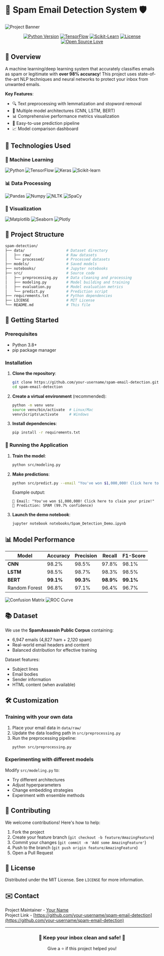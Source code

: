 # 📧 Spam Email Detection System 🛡️

![Project Banner](https://via.placeholder.com/800x300?text=Spam+Email+Detection+with+AI+%F0%9F%A7%91%E2%80%8D%F0%9F%92%BB)

<div align="center">
  
[![Python Version](https://img.shields.io/badge/Python-3.8%2B-blue?logo=python&logoColor=white)](https://python.org)
[![TensorFlow](https://img.shields.io/badge/TensorFlow-2.0%2B-orange?logo=tensorflow)](https://tensorflow.org)
[![Scikit-Learn](https://img.shields.io/badge/Scikit--Learn-1.0%2B-blue?logo=scikit-learn)](https://scikit-learn.org)
[![License](https://img.shields.io/badge/License-MIT-green.svg)](LICENSE)
[![Open Source Love](https://badges.frapsoft.com/os/v1/open-source.svg?v=103)](https://github.com/ellerbrock/open-source-badges/)

</div>

## 🚀 Overview

A machine learning/deep learning system that accurately classifies emails as spam or legitimate with **over 98% accuracy**! This project uses state-of-the-art NLP techniques and neural networks to protect your inbox from unwanted emails.

**Key Features**:
- 🔍 Text preprocessing with lemmatization and stopword removal
- 🤖 Multiple model architectures (CNN, LSTM, BERT)
- 📊 Comprehensive performance metrics visualization
- 🧪 Easy-to-use prediction pipeline
- 📈 Model comparison dashboard

## 🧩 Technologies Used

### 🤖 Machine Learning
![Python](https://img.shields.io/badge/-Python-3776AB?logo=python&logoColor=white)
![TensorFlow](https://img.shields.io/badge/-TensorFlow-FF6F00?logo=tensorflow&logoColor=white)
![Keras](https://img.shields.io/badge/-Keras-D00000?logo=keras&logoColor=white)
![Scikit-learn](https://img.shields.io/badge/-Scikit--learn-F7931E?logo=scikit-learn&logoColor=white)

### 📊 Data Processing
![Pandas](https://img.shields.io/badge/-Pandas-150458?logo=pandas&logoColor=white)
![Numpy](https://img.shields.io/badge/-NumPy-013243?logo=numpy&logoColor=white)
![NLTK](https://img.shields.io/badge/-NLTK-40AEF0?logo=nltk&logoColor=white)
![SpaCy](https://img.shields.io/badge/-spaCy-09A3D5?logo=spacy&logoColor=white)

### 🎨 Visualization
![Matplotlib](https://img.shields.io/badge/-Matplotlib-11557C?logo=matplotlib&logoColor=white)
![Seaborn](https://img.shields.io/badge/-Seaborn-5B8FA8?logo=seaborn&logoColor=white)
![Plotly](https://img.shields.io/badge/-Plotly-3F4F75?logo=plotly&logoColor=white)

## 📂 Project Structure

```bash
spam-detection/
├── data/                   # Dataset directory
│   ├── raw/                # Raw datasets
│   └── processed/          # Processed datasets
├── models/                 # Saved models
├── notebooks/              # Jupyter notebooks
├── src/                    # Source code
│   ├── preprocessing.py    # Data cleaning and processing
│   ├── modeling.py         # Model building and training
│   ├── evaluation.py       # Model evaluation metrics
│   └── predict.py          # Prediction script
├── requirements.txt        # Python dependencies
├── LICENSE                 # MIT License
└── README.md               # This file
```

## 🚀 Getting Started

### Prerequisites
- Python 3.8+
- pip package manager

### Installation

1. **Clone the repository**:
   ```bash
   git clone https://github.com/your-username/spam-email-detection.git
   cd spam-email-detection
   ```

2. **Create a virtual environment** (recommended):
   ```bash
   python -m venv venv
   source venv/bin/activate  # Linux/Mac
   venv\Scripts\activate     # Windows
   ```

3. **Install dependencies**:
   ```bash
   pip install -r requirements.txt
   ```

### 🧪 Running the Application

1. **Train the model**:
   ```bash
   python src/modeling.py
   ```

2. **Make predictions**:
   ```bash
   python src/predict.py --email "You've won $1,000,000! Click here to claim your prize!"
   ```
   Example output:
   ```
   📧 Email: "You've won $1,000,000! Click here to claim your prize!"
   🔮 Prediction: SPAM (99.7% confidence)
   ```

3. **Launch the demo notebook**:
   ```bash
   jupyter notebook notebooks/Spam_Detection_Demo.ipynb
   ```

## 📊 Model Performance

| Model          | Accuracy | Precision | Recall | F1-Score |
|----------------|----------|-----------|--------|----------|
| **CNN**        | 98.2%    | 98.5%     | 97.8%  | 98.1%    |
| **LSTM**       | 98.5%    | 98.7%     | 98.3%  | 98.5%    |
| **BERT**       | **99.1%**| **99.3%** | **98.9%**| **99.1%**|
| Random Forest  | 96.8%    | 97.1%     | 96.4%  | 96.7%    |

![Confusion Matrix](https://via.placeholder.com/400x300?text=Confusion+Matrix+Visualization)
![ROC Curve](https://via.placeholder.com/400x300?text=ROC+Curve+Comparison)

## 📚 Dataset

We use the **SpamAssassin Public Corpus** containing:
- 6,947 emails (4,827 ham + 2,120 spam)
- Real-world email headers and content
- Balanced distribution for effective training

Dataset features:
- Subject lines
- Email bodies
- Sender information
- HTML content (when available)

## 🛠️ Customization

### Training with your own data
1. Place your email data in `data/raw/`
2. Update the data loading path in `src/preprocessing.py`
3. Run the preprocessing pipeline:
   ```bash
   python src/preprocessing.py
   ```

### Experimenting with different models
Modify `src/modeling.py` to:
- Try different architectures
- Adjust hyperparameters
- Change embedding strategies
- Experiment with ensemble methods

## 🤝 Contributing

We welcome contributions! Here's how to help:

1. Fork the project
2. Create your feature branch (`git checkout -b feature/AmazingFeature`)
3. Commit your changes (`git commit -m 'Add some AmazingFeature'`)
4. Push to the branch (`git push origin feature/AmazingFeature`)
5. Open a Pull Request

## 📜 License

Distributed under the MIT License. See `LICENSE` for more information.

## ✉️ Contact

Project Maintainer - [Your Name](mailto:your.email@example.com)  
Project Link - [https://github.com/your-username/spam-email-detection](https://github.com/your-username/spam-email-detection)

---

<div align="center">
  <h3>💌 Keep your inbox clean and safe! 💌</h3>
  <p>Give a ⭐️ if this project helped you!</p>
</div>